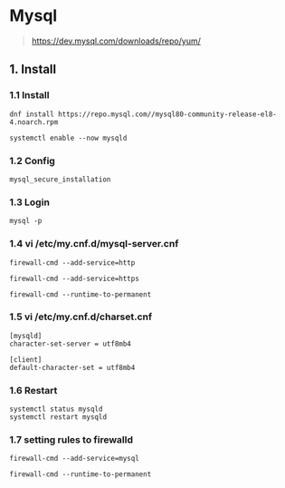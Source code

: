 # Mysql
> https://dev.mysql.com/downloads/repo/yum/

## 1. Install

### 1.1 Install

    dnf install https://repo.mysql.com//mysql80-community-release-el8-4.noarch.rpm
    
    systemctl enable --now mysqld
            
### 1.2 Config

    mysql_secure_installation

### 1.3 Login

    mysql -p
    

### 1.4 vi /etc/my.cnf.d/mysql-server.cnf

    firewall-cmd --add-service=http
    
    firewall-cmd --add-service=https
    
    firewall-cmd --runtime-to-permanent

### 1.5 vi /etc/my.cnf.d/charset.cnf

    [mysqld]
    character-set-server = utf8mb4
    
    [client]
    default-character-set = utf8mb4

### 1.6 Restart

    systemctl status mysqld
    systemctl restart mysqld


### 1.7 setting rules to firewalld

    firewall-cmd --add-service=mysql
    
    firewall-cmd --runtime-to-permanent

